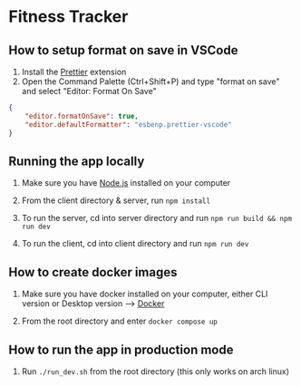 # Fitness Tracker

## How to setup format on save in VSCode

1. Install the [Prettier](https://marketplace.visualstudio.com/items?itemName=esbenp.prettier-vscode) extension
2. Open the Command Palette (Ctrl+Shift+P) and type "format on save" and select "Editor: Format On Save"

```json
{
    "editor.formatOnSave": true,
    "editor.defaultFormatter": "esbenp.prettier-vscode"
}
```

## Running the app locally

1. Make sure you have [Node.js](https://nodejs.org/en/) installed on your computer

2. From the client directory & server, run ```npm install```

3. To run the server, cd into server directory and run ```npm run build && npm run dev```

4. To run the client, cd into client directory and run ```npm run dev```

## How to create docker images

1. Make sure you have docker installed on your computer, either CLI version or Desktop version --> [Docker](https://www.docker.com/)

2. From the root directory and enter ```docker compose up```

## How to run the app in production mode

1. Run ```./run_dev.sh``` from the root directory (this only works on arch linux)
